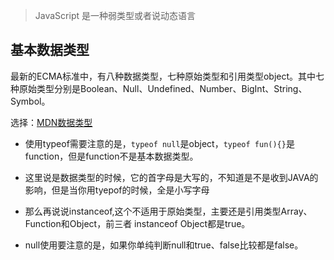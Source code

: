 > JavaScript 是一种弱类型或者说动态语言

## 基本数据类型

最新的ECMA标准中，有八种数据类型，七种原始类型和引用类型object。其中七种原始类型分别是Boolean、Null、Undefined、Number、BigInt、String、Symbol。

选择：[MDN数据类型](https://developer.mozilla.org/zh-CN/docs/Web/JavaScript/Data_structures)

* 使用typeof需要注意的是，`typeof null`是object，`typeof fun(){}`是function，但是function不是基本数据类型。

* 这里说是数据类型的时候，它的首字母是大写的，不知道是不是收到JAVA的影响，但是当你用tyepof的时候，全是小写字母

* 那么再说说instanceof,这个不适用于原始类型，主要还是引用类型Array、Function和Object，前三者 instanceof Object都是true。

* null使用要注意的是，如果你单纯判断null和true、false比较都是false。



